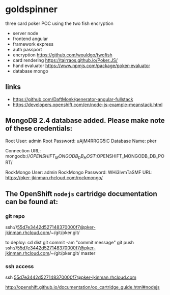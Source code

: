 
# goldspinner
three card poker POC using the two fish encryption
- server	node
- frontend	angular
- framework	express
- auth	passport
- encryption	https://github.com/wouldgo/twofish
- card rendering	https://tairraos.github.io/Poker.JS/
- hand evaluator	https://www.npmjs.com/package/poker-evaluator
- database	mongo

## links
- https://github.com/DaftMonk/generator-angular-fullstack
- https://developers.openshift.com/en/node-js-example-meanstack.html

## MongoDB 2.4 database added.  Please make note of these credentials:

   Root User:     admin
   Root Password: uAjM4RRGG5iC
   Database Name: pker

Connection URL: mongodb://$OPENSHIFT_MONGODB_DB_HOST:$OPENSHIFT_MONGODB_DB_PORT/

  RockMongo User: admin
  RockMongo Password: WHi3lvmTaSMF
URL: https://pker-jkinman.rhcloud.com/rockmongo/

## The OpenShift `nodejs` cartridge documentation can be found at:

### git repo

ssh://55d7e3442d527148370000f7@pker-jkinman.rhcloud.com/~/git/pker.git/

to deploy:
cd dist
git commit -am "commit message"
git push ssh://55d7e3442d527148370000f7@pker-jkinman.rhcloud.com/~/git/pker.git/ master 

### ssh access

ssh 55d7e3442d527148370000f7@pker-jkinman.rhcloud.com

http://openshift.github.io/documentation/oo_cartridge_guide.html#nodejs